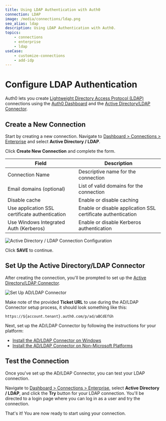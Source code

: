 ```yaml
---
title: Using LDAP Authentication with Auth0
connection: LDAP
image: /media/connections/ldap.png
seo_alias: ldap
description: Using LDAP Authentication with Auth0.
topics:
    - connections
    - enterprise
    - ldap
useCase:
    - customize-connections
    - add-idp
---
```


# Configure LDAP Authentication

Auth0 lets you create [Lightweight Directory Access Protocol (LDAP)](https://en.wikipedia.org/wiki/Lightweight_Directory_Access_Protocol) connections using the [Auth0 Dashboard](${manage_url}/#/connections/enterprise) and the [Active Directory/LDAP Connector](/connector).

## Create a New Connection

Start by creating a new connection. Navigate to [Dashboard > Connections > Enterprise](${manage_url}/#/connections/enterprise) and select **Active Directory / LDAP**.

Click __Create New Connection__ and complete the form.

Field | Description
------|------------
Connection Name | Descriptive name for the connection
Email domains (optional) | List of valid domains for the connection
Disable cache | Enable or disable caching
Use application SSL certificate authentication | Enable or disable application SSL certificate authentication
Use Windows Integrated Auth (Kerberos) | Enable or disable Kerberos authentication

![Active Directory / LDAP Connection Configuration](/media/articles/connections/enterprise/ldap/settings.png)

Click __SAVE__ to continue.

## Set Up the Active Directory/LDAP Connector

After creating the connection, you'll be prompted to set up the [Active Directory/LDAP Connector](/connector).

![Set Up AD/LDAP Connector](/media/articles/connections/enterprise/ldap/setup-connector.png)

Make note of the provided **Ticket URL** to use during the AD/LDAP Connector setup process, it should look something like this:

```text
https://${account.tenant}.auth0.com/p/ad/aBCdEfGh
```

Next, set up the AD/LDAP Connector by following the instructions for your platform:

- [Install the AD/LDAP Connector on Windows](/connector/install)
- [Install the AD/LDAP Connector on Non-Microsoft Platforms](/connector/install-other-platforms)

## Test the Connection

Once you've set up the AD/LDAP Connector, you can test your LDAP connection.

Navigate to [Dashboard > Connections > Enterprise](${manage_url}/#/connections/enterprise), select **Active Directory / LDAP**, and click the **Try** button for your LDAP connection. You'll be directed to a login page where you can log in as a user and try the connection.

That's it! You are now ready to start using your connection.
